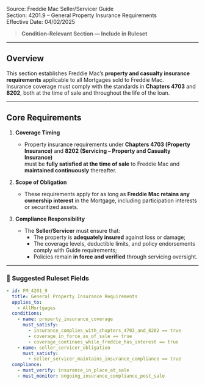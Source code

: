 Source: Freddie Mac Seller/Servicer Guide  
Section: 4201.9 – General Property Insurance Requirements  
Effective Date: 04/02/2025  

> **Condition-Relevant Section — Include in Ruleset**

---

## Overview
This section establishes Freddie Mac’s **property and casualty insurance requirements** applicable to all Mortgages sold to Freddie Mac.  
Insurance coverage must comply with the standards in **Chapters 4703** and **8202**, both at the time of sale and throughout the life of the loan.

---

## Core Requirements

1. **Coverage Timing**
   - Property insurance requirements under **Chapters 4703 (Property Insurance)** and **8202 (Servicing – Property and Casualty Insurance)**  
     must be **fully satisfied at the time of sale** to Freddie Mac and **maintained continuously** thereafter.

2. **Scope of Obligation**
   - These requirements apply for as long as **Freddie Mac retains any ownership interest** in the Mortgage, including participation interests or securitized assets.

3. **Compliance Responsibility**
   - The **Seller/Servicer** must ensure that:
     - The property is **adequately insured** against loss or damage;  
     - The coverage levels, deductible limits, and policy endorsements comply with Guide requirements;  
     - Policies remain **in force and verified** through servicing oversight.

---

### 🧩 Suggested Ruleset Fields

```yaml
- id: FM_4201_9
  title: General Property Insurance Requirements
  applies_to:
    - AllMortgages
  conditions:
    - name: property_insurance_coverage
      must_satisfy:
        - insurance_complies_with_chapters_4703_and_8202 == true
        - coverage_in_force_as_of_sale == true
        - coverage_continues_while_freddie_has_interest == true
    - name: seller_servicer_obligation
      must_satisfy:
        - seller_servicer_maintains_insurance_compliance == true
  compliance:
    - must_verify: insurance_in_place_at_sale
    - must_monitor: ongoing_insurance_compliance_post_sale
